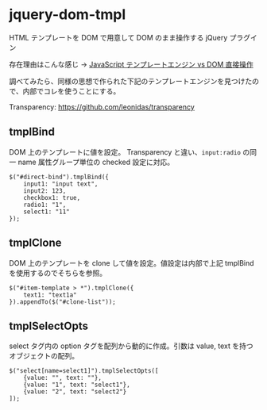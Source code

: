 jquery-dom-tmpl
=====================

HTML テンプレートを DOM で用意して DOM のまま操作する jQuery プラグイン

存在理由はこんな感じ ->
[JavaScript テンプレートエンジン vs DOM 直接操作](https://gist.github.com/froop/5492623)

調べてみたら、同様の思想で作られた下記のテンプレートエンジンを見つけたので、内部でコレを使うことにする。

Transparency: https://github.com/leonidas/transparency

tmplBind
--------------------
DOM 上のテンプレートに値を設定。
Transparency と違い、`input:radio` の同一 name 属性グループ単位の checked 設定に対応。

	$("#direct-bind").tmplBind({
		input1: "input text",
		input2: 123,
		checkbox1: true,
		radio1: "1",
		select1: "11"
	});

tmplClone
--------------------
DOM 上のテンプレートを clone して値を設定。値設定は内部で上記 tmplBind を使用するのでそちらを参照。

	$("#item-template > *").tmplClone({
		text1: "text1a"
	}).appendTo($("#clone-list"));

tmplSelectOpts
--------------------
select タグ内の option タグを配列から動的に作成。引数は value, text を持つオブジェクトの配列。

	$("select[name=select1]").tmplSelectOpts([
		{value: "", text: ""},
		{value: "1", text: "select1"},
		{value: "2", text: "select2"}
	]);
